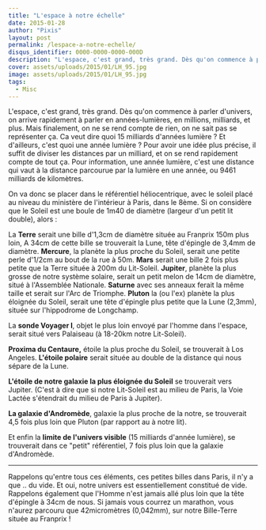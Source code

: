 ```yaml
---
title: "L'espace à notre échelle"
date: 2015-01-28
author: "Pixis"
layout: post
permalink: /lespace-a-notre-echelle/
disqus_identifier: 0000-0000-0000-000D
description: "L'espace, c'est grand, très grand. Dès qu'on commence à parler d'univers, on arrive rapidement à parler en années-lumières, en millions, milliards, et plus. Mais finalement, on ne se rend compte de rien, on ne sait pas se représenter ça."
cover: assets/uploads/2015/01/LH_95.jpg
image: assets/uploads/2015/01/LH_95.jpg
tags:
  - Misc
---
```


L'espace, c'est grand, très grand. Dès qu'on commence à parler d'univers, on arrive rapidement à parler en années-lumières, en millions, milliards, et plus. Mais finalement, on ne se rend compte de rien, on ne sait pas se représenter ça. Ca veut dire quoi 15 milliards d'années lumière ? Et d'ailleurs, c'est quoi une année lumière ? Pour avoir une idée plus précise, il suffit de diviser les distances par un milliard, et on se rend rapidement compte de tout ça. Pour information, une année lumière, c'est une distance qui vaut à la distance parcourue par la lumière en une année, ou 9461 milliards de kilomètres.

<!--more-->

On va donc se placer dans le référentiel héliocentrique, avec le soleil placé au niveau du ministère de l'intérieur à Paris, dans le 8ème. Si on considère que le Soleil est une boule de 1m40 de diamètre (largeur d'un petit lit double), alors :

La **Terre** serait une bille d'1,3cm de diamètre située au Franprix 150m plus loin, A 34cm de cette bille se trouverait la Lune, tête d'épingle de 3,4mm de diamètre. **Mercure**, la planète la plus proche du Soleil, serait une petite perle d'1/2cm au bout de la rue à 50m. **Mars** serait une bille 2 fois plus petite que la Terre située à 200m du Lit-Soleil. **Jupiter**, planète la plus grosse de notre système solaire, serait un petit melon de 14cm de diamètre, situé à l'Assemblée Nationale. **Saturne** avec ses anneaux ferait la même taille et serait sur l'Arc de Triomphe. **Pluton** la (ou l'ex) planète la plus éloignée du Soleil, serait une tête d'épingle plus petite que la Lune (2,3mm), située sur l'hippodrome de Longchamp.

La **sonde Voyager I**, objet le plus loin envoyé par l'homme dans l'espace, serait situé vers Palaiseau (à 18-20km notre Lit-Soleil).

**Proxima du Centaure,** étoile la plus proche du Soleil, se trouverait à Los Angeles. **L'étoile polaire** serait située au double de la distance qui nous sépare de la Lune.

**L'étoile de notre galaxie la plus éloignée du Soleil** se trouverait vers Jupiter. (C'est à dire que si notre Lit-Soleil est au milieu de Paris, la Voie Lactée s'étendrait du milieu de Paris à Jupiter).

**La galaxie d'Andromède**, galaxie la plus proche de la notre, se trouverait 4,5 fois plus loin que Pluton (par rapport au à notre lit).

Et enfin la **limite de l'univers visible** (15 milliards d'année lumière), se trouverait dans ce "petit" référentiel, 7 fois plus loin que la galaxie d'Andromède.

* * *

Rappelons qu'entre tous ces éléments, ces petites billes dans Paris, il n'y a que .. du vide. Et oui, notre univers est essentiellement constitué de vide. Rappelons également que l'Homme n'est jamais allé plus loin que la tête d'épingle à 34cm de nous. Si jamais vous courrez un marathon, vous n'aurez parcouru que 42micromètres (0,042mm), sur notre Bille-Terre située au Franprix !
